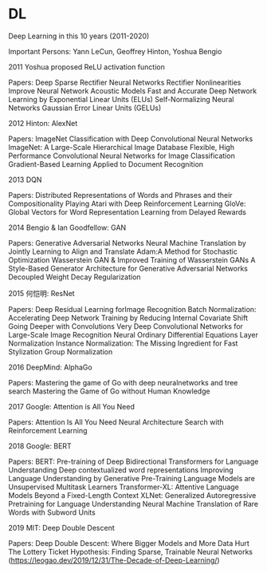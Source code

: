 # DL
Deep Learning in this 10 years (2011-2020)

Important Persons: Yann LeCun, Geoffrey Hinton, Yoshua Bengio

2011 Yoshua proposed ReLU activation function

Papers:
Deep Sparse Rectifier Neural Networks
Rectifier Nonlinearities Improve Neural Network Acoustic Models
Fast and Accurate Deep Network Learning by Exponential Linear Units (ELUs)
Self-Normalizing Neural Networks
Gaussian Error Linear Units (GELUs)

2012 Hinton: AlexNet

Papers:
ImageNet Classification with Deep Convolutional Neural Networks
ImageNet: A Large-Scale Hierarchical Image Database
Flexible, High Performance Convolutional Neural Networks for Image Classification
Gradient-Based Learning Applied to Document Recognition

2013 DQN

Papers:
Distributed Representations of Words and Phrases and their Compositionality
Playing Atari with Deep Reinforcement Learning
GloVe: Global Vectors for Word Representation
Learning from Delayed Rewards

2014 Bengio & Ian Goodfellow: GAN

Papers:
Generative Adversarial Networks
Neural Machine Translation by Jointly Learning to Align and Translate
Adam:A Method for Stochastic Optimization
Wasserstein GAN & Improved Training of Wasserstein GANs
A Style-Based Generator Architecture for Generative Adversarial Networks
Decoupled Weight Decay Regularization

2015 何恺明: ResNet

Papers:
Deep Residual Learning forImage Recognition 
Batch Normalization: Accelerating Deep Network Training by Reducing Internal Covariate Shift
Going Deeper with Convolutions
Very Deep Convolutional Networks for Large-Scale Image Recognition
Neural Ordinary Differential Equations
Layer Normalization
Instance Normalization: The Missing Ingredient for Fast Stylization
Group Normalization

2016 DeepMind: AlphaGo

Papers:
Mastering the game of Go with deep neuralnetworks and tree search
Mastering the Game of Go without Human Knowledge

2017 Google: Attention is All You Need

Papers:
Attention Is All You Need
Neural Architecture Search with Reinforcement Learning

2018 Google: BERT

Papers:
BERT: Pre-training of Deep Bidirectional Transformers for Language Understanding
Deep contextualized word representations
Improving Language Understanding by Generative Pre-Training
Language Models are Unsupervised Multitask Learners
Transformer-XL: Attentive Language Models Beyond a Fixed-Length Context
XLNet: Generalized Autoregressive Pretraining for Language Understanding
Neural Machine Translation of Rare Words with Subword Units

2019 MIT: Deep Double Descent

Papers:
Deep Double Descent: Where Bigger Models and More Data Hurt
The Lottery Ticket Hypothesis: Finding Sparse, Trainable Neural Networks (https://leogao.dev/2019/12/31/The-Decade-of-Deep-Learning/)
